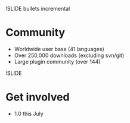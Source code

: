 !SLIDE bullets incremental
# Community

* Worldwide user base (41 languages)
* Over 250,000 downloads (excluding svn/git)
* Large plugin community (over 144)

!SLIDE
# Get involved

* 1.0 this July
